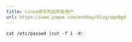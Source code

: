 ```yaml
---
title: Linux命令列出所有用户
url: https://www.yuque.com/endday/blog/aqx0gd
---
```


```shell
cat /etc/passwd |cut -f 1 -d:
```
